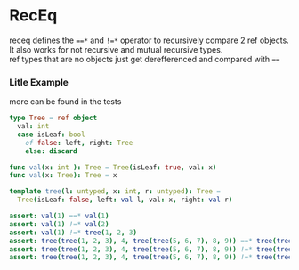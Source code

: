 # RecEq

receq defines the `==*` and `!=*` operator to recursively compare 2 ref objects.<br>
It also works for not recursive and mutual recursive types.<br>
ref types that are no objects just get derefferenced and compared with `==`

### Litle Example
more can be found in the tests
```nim
type Tree = ref object
  val: int
  case isLeaf: bool
    of false: left, right: Tree
    else: discard

func val(x: int ): Tree = Tree(isLeaf: true, val: x)
func val(x: Tree): Tree = x

template tree(l: untyped, x: int, r: untyped): Tree =
  Tree(isLeaf: false, left: val l, val: x, right: val r)

assert: val(1) ==* val(1)
assert: val(1) !=* val(2)
assert: val(1) !=* tree(1, 2, 3)
assert: tree(tree(1, 2, 3), 4, tree(tree(5, 6, 7), 8, 9)) ==* tree(tree(1, 2, 3), 4, tree(tree(5, 6, 7), 8, 9))
assert: tree(tree(1, 2, 3), 4, tree(tree(5, 6, 7), 8, 9)) !=* tree(tree(1, 2, 3), 4, tree(tree(6, 6, 7), 8, 9))
assert: tree(tree(1, 2, 3), 4, tree(tree(5, 6, 7), 8, 9)) !=* tree(tree(1, 2, 3), 4, tree(5, 8, 9))
```
